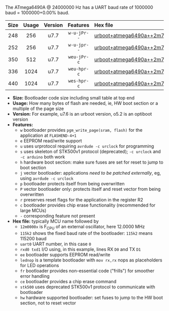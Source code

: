 The ATmega6490A @ 24000000 Hz has a UART baud rate of 1000000 baud = 1000000+0.00% baud.

|Size|Usage|Version|Features|Hex file|
|:-:|:-:|:-:|:-:|:--|
|248|256|u7.7|`w-u-jPr--`|[urboot+atmega6490a++2m7648x++115k2_uart0_rxe0_txe1_lednop.hex](https://raw.githubusercontent.com/stefanrueger/urboot.hex/main/mcus/atmega6490a/external_oscillator/fcpu++2m7648_Hz/br++115k2_bps/urboot+atmega6490a++2m7648x++115k2_uart0_rxe0_txe1_lednop.hex)|
|252|256|u7.7|`w-u-jpr--`|[urboot+atmega6490a++2m7648x++115k2_uart0_rxe0_txe1_lednop_fr.hex](https://raw.githubusercontent.com/stefanrueger/urboot.hex/main/mcus/atmega6490a/external_oscillator/fcpu++2m7648_Hz/br++115k2_bps/urboot+atmega6490a++2m7648x++115k2_uart0_rxe0_txe1_lednop_fr.hex)|
|350|512|u7.7|`weu-jPr-c`|[urboot+atmega6490a++2m7648x++115k2_uart0_rxe0_txe1_ee_lednop_fr_ce.hex](https://raw.githubusercontent.com/stefanrueger/urboot.hex/main/mcus/atmega6490a/external_oscillator/fcpu++2m7648_Hz/br++115k2_bps/urboot+atmega6490a++2m7648x++115k2_uart0_rxe0_txe1_ee_lednop_fr_ce.hex)|
|336|1024|u7.7|`weu-hpr-c`|[urboot+atmega6490a++2m7648x++115k2_uart0_rxe0_txe1_ee_lednop_fr_ce_hw.hex](https://raw.githubusercontent.com/stefanrueger/urboot.hex/main/mcus/atmega6490a/external_oscillator/fcpu++2m7648_Hz/br++115k2_bps/urboot+atmega6490a++2m7648x++115k2_uart0_rxe0_txe1_ee_lednop_fr_ce_hw.hex)|
|440|1024|u7.7|`wes-hpr-c`|[urboot+atmega6490a++2m7648x++115k2_uart0_rxe0_txe1_ee_lednop_fr_ce_stk500_hw.hex](https://raw.githubusercontent.com/stefanrueger/urboot.hex/main/mcus/atmega6490a/external_oscillator/fcpu++2m7648_Hz/br++115k2_bps/urboot+atmega6490a++2m7648x++115k2_uart0_rxe0_txe1_ee_lednop_fr_ce_stk500_hw.hex)|

- **Size:** Bootloader code size including small table at top end
- **Usage:** How many bytes of flash are needed, ie, HW boot section or a multiple of the page size
- **Version:** For example, u7.6 is an urboot version, o5.2 is an optiboot version
- **Features:**
  + `w` bootloader provides `pgm_write_page(sram, flash)` for the application at `FLASHEND-4+1`
  + `e` EEPROM read/write support
  + `u` uses urprotocol requiring `avrdude -c urclock` for programming
  + `s` uses skeleton of STK500v1 protocol (deprecated); `-c urclock` and `-c arduino` both work
  + `h` hardware boot section: make sure fuses are set for reset to jump to boot section
  + `j` vector bootloader: applications *need to be patched externally*, eg, using `avrdude -c urclock`
  + `p` bootloader protects itself from being overwritten
  + `P` vector bootloader only: protects itself and reset vector from being overwritten
  + `r` preserves reset flags for the application in the register R2
  + `c` bootloader provides chip erase functionality (recommended for large MCUs)
  + `-` corresponding feature not present
- **Hex file:** typically MCU name followed by
  + `12m0000x` is F<sub>CPU</sub> of an external oscillator, here 12.0000 MHz
  + `115k2` shows the fixed baud rate of the bootloader: `115k2` means 115200 baud
  + `uart0` UART number, in this case `0`
  + `rxd0 txd1` I/O using, in this example, lines RX `D0` and TX `D1`
  + `ee` bootloader supports EEPROM read/write
  + `lednop` is a template bootloader with `mov rx,rx` nops as placeholders for LED operations
  + `fr` bootloader provides non-essential code ("frills") for smoother error handling
  + `ce` bootloader provides a chip erase command
  + `stk500` uses deprecated STK500v1 protocol to communicate with bootloader
  + `hw` hardware supported bootloader: set fuses to jump to the HW boot section, not to reset vector
